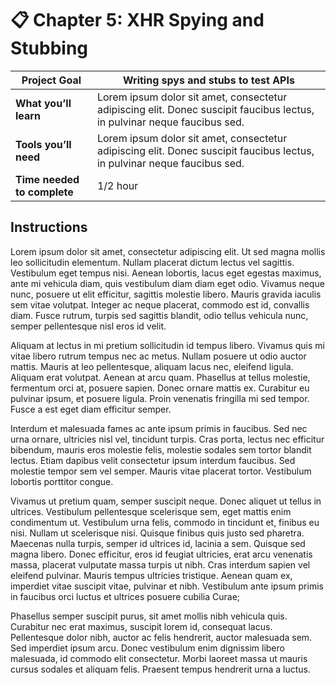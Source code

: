 # 📋 Chapter 5: XHR Spying and Stubbing

| **Project Goal**            | Writing spys and stubs to test APIs                                                     |
| --------------------------- | ----------------------------------------------------------------------------------------------------------------- |
| **What you’ll learn**       | Lorem ipsum dolor sit amet, consectetur adipiscing elit. Donec suscipit faucibus lectus, in pulvinar neque faucibus sed.              |
| **Tools you’ll need**       | Lorem ipsum dolor sit amet, consectetur adipiscing elit. Donec suscipit faucibus lectus, in pulvinar neque faucibus sed. |
| **Time needed to complete** | 1/2 hour                                                                                                          |

## Instructions

Lorem ipsum dolor sit amet, consectetur adipiscing elit. Ut sed magna mollis leo sollicitudin elementum. Nullam placerat dictum lectus vel sagittis. Vestibulum eget tempus nisi. Aenean lobortis, lacus eget egestas maximus, ante mi vehicula diam, quis vestibulum diam diam eget odio. Vivamus neque nunc, posuere ut elit efficitur, sagittis molestie libero. Mauris gravida iaculis sem vitae volutpat. Integer ac neque placerat, commodo est id, convallis diam. Fusce rutrum, turpis sed sagittis blandit, odio tellus vehicula nunc, semper pellentesque nisl eros id velit.

Aliquam at lectus in mi pretium sollicitudin id tempus libero. Vivamus quis mi vitae libero rutrum tempus nec ac metus. Nullam posuere ut odio auctor mattis. Mauris at leo pellentesque, aliquam lacus nec, eleifend ligula. Aliquam erat volutpat. Aenean at arcu quam. Phasellus at tellus molestie, fermentum orci at, posuere sapien. Donec ornare mattis ex. Curabitur eu pulvinar ipsum, et posuere ligula. Proin venenatis fringilla mi sed tempor. Fusce a est eget diam efficitur semper.

Interdum et malesuada fames ac ante ipsum primis in faucibus. Sed nec urna ornare, ultricies nisl vel, tincidunt turpis. Cras porta, lectus nec efficitur bibendum, mauris eros molestie felis, molestie sodales sem tortor blandit lectus. Etiam dapibus velit consectetur ipsum interdum faucibus. Sed molestie tempor sem vel semper. Mauris vitae placerat tortor. Vestibulum lobortis porttitor congue.

Vivamus ut pretium quam, semper suscipit neque. Donec aliquet ut tellus in ultrices. Vestibulum pellentesque scelerisque sem, eget mattis enim condimentum ut. Vestibulum urna felis, commodo in tincidunt et, finibus eu nisi. Nullam ut scelerisque nisi. Quisque finibus quis justo sed pharetra. Maecenas nulla turpis, semper id ultrices id, lacinia a sem. Quisque sed magna libero. Donec efficitur, eros id feugiat ultricies, erat arcu venenatis massa, placerat vulputate massa turpis ut nibh. Cras interdum sapien vel eleifend pulvinar. Mauris tempus ultricies tristique. Aenean quam ex, imperdiet vitae suscipit vitae, pulvinar et nibh. Vestibulum ante ipsum primis in faucibus orci luctus et ultrices posuere cubilia Curae;

Phasellus semper suscipit purus, sit amet mollis nibh vehicula quis. Curabitur nec erat maximus, suscipit lorem id, consequat lacus. Pellentesque dolor nibh, auctor ac felis hendrerit, auctor malesuada sem. Sed imperdiet ipsum arcu. Donec vestibulum enim dignissim libero malesuada, id commodo elit consectetur. Morbi laoreet massa ut mauris cursus sodales et aliquam felis. Praesent tempus hendrerit urna a luctus.

